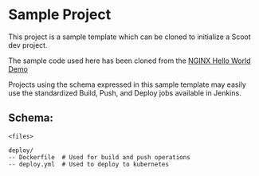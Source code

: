 # Sample Project

This project is a sample template which can be cloned to initialize a Scoot dev project. 

The sample code used here has been cloned from the [ NGINX Hello World Demo ]( https://github.com/nginxinc/NGINX-Demos/tree/master/nginx-hello )

Projects using the schema expressed in this sample template may easily use the standardized Build, Push, and Deploy jobs available in Jenkins.

## Schema:

```
<files>

deploy/
-- Dockerfile  # Used for build and push operations
-- deploy.yml  # Used to deploy to kubernetes
```



